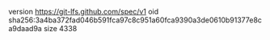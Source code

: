 version https://git-lfs.github.com/spec/v1
oid sha256:3a4ba372fad046b591fca97c8c951a60fca9390a3de0610b91377e8ca9daad9a
size 4338
